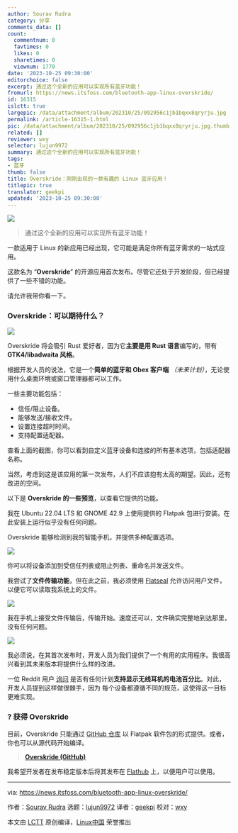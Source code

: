```yaml
---
author: Sourav Rudra
category: 分享
comments_data: []
count:
  commentnum: 0
  favtimes: 0
  likes: 0
  sharetimes: 0
  viewnum: 1770
date: '2023-10-25 09:30:00'
editorchoice: false
excerpt: 通过这个全新的应用可以实现所有蓝牙功能！
fromurl: https://news.itsfoss.com/bluetooth-app-linux-overskride/
id: 16315
islctt: true
largepic: /data/attachment/album/202310/25/092956c1jb1bqxx8qryrju.jpg
permalink: /article-16315-1.html
pic: /data/attachment/album/202310/25/092956c1jb1bqxx8qryrju.jpg.thumb.jpg
related: []
reviewer: wxy
selector: lujun9972
summary: 通过这个全新的应用可以实现所有蓝牙功能！
tags:
- 蓝牙
thumb: false
title: Overskride：刚刚出现的一款有趣的 Linux 蓝牙应用！
titlepic: true
translator: geekpi
updated: '2023-10-25 09:30:00'
---
```


![](/data/attachment/album/202310/25/092956c1jb1bqxx8qryrju.jpg)



> 
> 通过这个全新的应用可以实现所有蓝牙功能！
> 
> 
> 


一款适用于 Linux 的新应用已经出现，它可能是满足你所有蓝牙需求的一站式应用。


这款名为 “**Overskride**” 的开源应用首次发布。尽管它还处于开发阶段，但已经提供了一些不错的功能。


请允许我带你看一下。


### Overskride：可以期待什么？


![](/data/attachment/album/202310/25/093023teitihoe55etdeoh.png)


Overskride 将会吸引 Rust 爱好者，因为它**主要是用 Rust 语言**编写的，带有 **GTK4/libadwaita 风格**。


根据开发人员的说法，它是一个**简单的蓝牙和 Obex 客户端** *（未来计划）*，无论使用什么桌面环境或窗口管理器都可以工作。


一些主要功能包括：


* 信任/阻止设备。
* 能够发送/接收文件。
* 设置连接超时时间。
* 支持配置适配器。


查看上面的截图，你可以看到自定义蓝牙设备和连接的所有基本选项，包括适配器名称。


当然，考虑到这是该应用的第一次发布，人们不应该抱有太高的期望。因此，还有改进的空间。


以下是 **Overskride 的一些预览**，以查看它提供的功能。


我在 Ubuntu 22.04 LTS 和 GNOME 42.9 上使用提供的 Flatpak 包进行安装。在此安装上运行似乎没有任何问题。


Overskride 能够检测到我的智能手机，并提供多种配置选项。


![](/data/attachment/album/202310/25/093024uwbnb47lenhxbw22.png)


你可以将设备添加到受信任列表或阻止列表、重命名并发送文件。


我尝试了**文件传输功能**，但在此之前，我必须使用 [Flatseal](https://itsfoss.com/flatseal/) 允许访问用户文件，以便它可以读取我系统上的文件。


![](/data/attachment/album/202310/25/093026t9mtggzrjstxgti4.png)


我在手机上接受文件传输后，传输开始。速度还可以，文件确实完整地到达那里，没有任何问题。


![](/data/attachment/album/202310/25/093027qvooddnjdxjnbo46.png)


我必须说，在其首次发布时，开发人员为我们提供了一个有用的实用程序。我很高兴看到其未来版本将提供什么样的改进。


一位 Reddit 用户 [询问](https://www.reddit.com/r/gnome/comments/17a5m99/full_release_of_my_bluetooth_app_d/k5b3ybg/) 是否有任何计划**支持显示无线耳机的电池百分比**。对此，开发人员提到这样做很棘手，因为 每个设备都遵循不同的规范，这使得这一目标更难实现。


### ? 获得 Overskride


目前，Overskride 只能通过 [GitHub 仓库](https://github.com/kaii-lb/overskride) 以 Flatpak 软件包的形式提供。或者，你也可以从源代码开始编译。



> 
> **[Overskride (GitHub)](https://github.com/kaii-lb/overskride/releases/)**
> 
> 
> 


我希望开发者在发布稳定版本后将其发布在 [Flathub](https://flathub.org/en) 上，以便用户可以使用。




---


via: <https://news.itsfoss.com/bluetooth-app-linux-overskride/>


作者：[Sourav Rudra](https://news.itsfoss.com/author/sourav/) 选题：[lujun9972](https://github.com/lujun9972) 译者：[geekpi](https://github.com/geekpi) 校对：[wxy](https://github.com/wxy)


本文由 [LCTT](https://github.com/LCTT/TranslateProject) 原创编译，[Linux中国](https://linux.cn/) 荣誉推出
